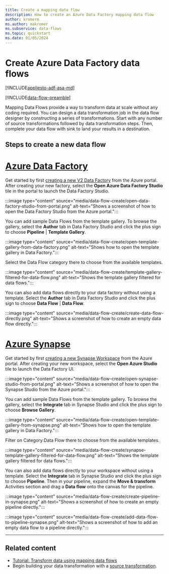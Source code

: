 ```yaml
---
title: Create a mapping data flow
description: How to create an Azure Data Factory mapping data flow
author: kromerm
ms.author: makromer
ms.subservice: data-flows
ms.topic: quickstart
ms.date: 01/05/2024
---
```


# Create Azure Data Factory data flows

[!INCLUDE[appliesto-adf-asa-md](includes/appliesto-adf-asa-md.md)]

[!INCLUDE[data-flow-preamble](includes/data-flow-preamble.md)]

Mapping Data Flows provide a way to transform data at scale without any coding required. You can design a data transformation job in the data flow designer by constructing a series of transformations. Start with any number of source transformations followed by data transformation steps. Then, complete your data flow with sink to land your results in a destination.

## Steps to create a new data flow

# [Azure Data Factory](#tab/data-factory)

Get started by first [creating a new V2 Data Factory](quickstart-create-data-factory-portal.md) from the Azure portal. After creating your new factory, select the **Open Azure Data Factory Studio** tile in the portal to launch the Data Factory Studio.

:::image type="content" source="media/data-flow-create/open-data-factory-studio-from-portal.png" alt-text="Shows a screenshot of how to open the Data Factory Studio from the Azure portal.":::

You can add sample Data Flows from the template gallery. To browse the gallery, select the **Author** tab in Data Factory Studio and click the plus sign to choose **Pipeline** | **Template Gallery**.

:::image type="content" source="media/data-flow-create/open-template-gallery-from-data-factory.png" alt-text="Shows how to open the template gallery in Data Factory.":::

Select the Data Flow category there to choose from the available templates.

:::image type="content" source="media/data-flow-create/template-gallery-filtered-for-data-flow.png" alt-text="Shows the template gallery filtered for data flows.":::

You can also add data flows directly to your data factory without using a template. Select the **Author** tab in Data Factory Studio and click the plus sign to choose **Data Flow** | **Data Flow**.  

:::image type="content" source="media/data-flow-create/create-data-flow-directly.png" alt-text="Shows a screenshot of how to create an empty data flow directly.":::

# [Azure Synapse](#tab/synapse-analytics)

Get started by first [creating a new Synapse Workspace](../synapse-analytics/quickstart-create-workspace.md) from the Azure portal. After creating your new workspace, select the **Open Azure  Studio** tile to launch the Data Factory UI.
    
:::image type="content" source="media/data-flow-create/open-synapse-studio-from-portal.png" alt-text="Shows a screenshot of how to open the Synapse Studio from the Azure portal.":::

You can add sample Data Flows from the template gallery.  To browse the gallery, select the **Integrate** tab in Synapse Studio and click the plus sign to choose **Browse Gallery**.

:::image type="content" source="media/data-flow-create/open-template-gallery-from-synapse.png" alt-text="Shows how to open the template gallery in Data Factory.":::

Filter on Category:Data Flow there to choose from the available templates.

:::image type="content" source="media/data-flow-create/synapse-template-gallery-filtered-for-data-flow.png" alt-text="Shows the template gallery filtered for data flows.":::

You can also add data flows directly to your workspace without using a template. Select the **Integrate** tab in Synapse Studio and click the plus sign to choose **Pipeline**.  Then in your pipeline, expand the **Move & transform** Activities section and drag a **Data flow** onto the canvas for the pipeline.

:::image type="content" source="media/data-flow-create/create-pipeline-in-synapse.png" alt-text="Shows a screenshot of how to create an empty pipeline directly.":::

:::image type="content" source="media/data-flow-create/add-data-flow-to-pipeline-synapse.png" alt-text="Shows a screenshot of how to add an empty data flow to a pipeline directly.":::

---

## Related content

* [Tutorial: Transform data using mapping data flows](tutorial-data-flow.md)
* Begin building your data transformation with a [source transformation](data-flow-source.md).
